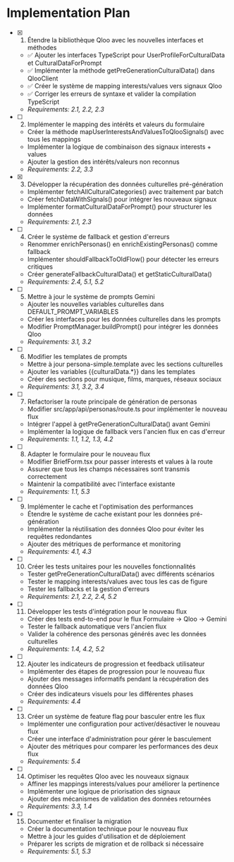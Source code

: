 # Implementation Plan

- [x] 1. Étendre la bibliothèque Qloo avec les nouvelles interfaces et méthodes
  - ✅ Ajouter les interfaces TypeScript pour UserProfileForCulturalData et CulturalDataForPrompt
  - ✅ Implémenter la méthode getPreGenerationCulturalData() dans QlooClient
  - ✅ Créer le système de mapping interests/values vers signaux Qloo
  - ✅ Corriger les erreurs de syntaxe et valider la compilation TypeScript
  - _Requirements: 2.1, 2.2, 2.3_

- [ ] 2. Implémenter le mapping des intérêts et valeurs du formulaire























  - Créer la méthode mapUserInterestsAndValuesToQlooSignals() avec tous les mappings
  - Implémenter la logique de combinaison des signaux interests + values
  - Ajouter la gestion des intérêts/valeurs non reconnus
  - _Requirements: 2.2, 3.3_

- [x] 3. Développer la récupération des données culturelles pré-génération




















  - Implémenter fetchAllCulturalCategories() avec traitement par batch
  - Créer fetchDataWithSignals() pour intégrer les nouveaux signaux
  - Implémenter formatCulturalDataForPrompt() pour structurer les données
  - _Requirements: 2.1, 2.3_

- [ ] 4. Créer le système de fallback et gestion d'erreurs
  - Renommer enrichPersonas() en enrichExistingPersonas() comme fallback
  - Implémenter shouldFallbackToOldFlow() pour détecter les erreurs critiques
  - Créer generateFallbackCulturalData() et getStaticCulturalData()
  - _Requirements: 2.4, 5.1, 5.2_

- [ ] 5. Mettre à jour le système de prompts Gemini
  - Ajouter les nouvelles variables culturelles dans DEFAULT_PROMPT_VARIABLES
  - Créer les interfaces pour les données culturelles dans les prompts
  - Modifier PromptManager.buildPrompt() pour intégrer les données Qloo
  - _Requirements: 3.1, 3.2_

- [ ] 6. Modifier les templates de prompts
  - Mettre à jour persona-simple.template avec les sections culturelles
  - Ajouter les variables {{culturalData.*}} dans les templates
  - Créer des sections pour musique, films, marques, réseaux sociaux
  - _Requirements: 3.1, 3.2, 3.4_

- [ ] 7. Refactoriser la route principale de génération de personas
  - Modifier src/app/api/personas/route.ts pour implémenter le nouveau flux
  - Intégrer l'appel à getPreGenerationCulturalData() avant Gemini
  - Implémenter la logique de fallback vers l'ancien flux en cas d'erreur
  - _Requirements: 1.1, 1.2, 1.3, 4.2_

- [ ] 8. Adapter le formulaire pour le nouveau flux
  - Modifier BriefForm.tsx pour passer interests et values à la route
  - Assurer que tous les champs nécessaires sont transmis correctement
  - Maintenir la compatibilité avec l'interface existante
  - _Requirements: 1.1, 5.3_

- [ ] 9. Implémenter le cache et l'optimisation des performances
  - Étendre le système de cache existant pour les données pré-génération
  - Implémenter la réutilisation des données Qloo pour éviter les requêtes redondantes
  - Ajouter des métriques de performance et monitoring
  - _Requirements: 4.1, 4.3_

- [ ] 10. Créer les tests unitaires pour les nouvelles fonctionnalités
  - Tester getPreGenerationCulturalData() avec différents scénarios
  - Tester le mapping interests/values avec tous les cas de figure
  - Tester les fallbacks et la gestion d'erreurs
  - _Requirements: 2.1, 2.2, 2.4, 5.2_

- [ ] 11. Développer les tests d'intégration pour le nouveau flux
  - Créer des tests end-to-end pour le flux Formulaire → Qloo → Gemini
  - Tester le fallback automatique vers l'ancien flux
  - Valider la cohérence des personas générés avec les données culturelles
  - _Requirements: 1.4, 4.2, 5.2_

- [ ] 12. Ajouter les indicateurs de progression et feedback utilisateur
  - Implémenter des étapes de progression pour le nouveau flux
  - Ajouter des messages informatifs pendant la récupération des données Qloo
  - Créer des indicateurs visuels pour les différentes phases
  - _Requirements: 4.4_

- [ ] 13. Créer un système de feature flag pour basculer entre les flux
  - Implémenter une configuration pour activer/désactiver le nouveau flux
  - Créer une interface d'administration pour gérer le basculement
  - Ajouter des métriques pour comparer les performances des deux flux
  - _Requirements: 5.4_

- [ ] 14. Optimiser les requêtes Qloo avec les nouveaux signaux
  - Affiner les mappings interests/values pour améliorer la pertinence
  - Implémenter une logique de priorisation des signaux
  - Ajouter des mécanismes de validation des données retournées
  - _Requirements: 3.3, 1.4_

- [ ] 15. Documenter et finaliser la migration
  - Créer la documentation technique pour le nouveau flux
  - Mettre à jour les guides d'utilisation et de déploiement
  - Préparer les scripts de migration et de rollback si nécessaire
  - _Requirements: 5.1, 5.3_